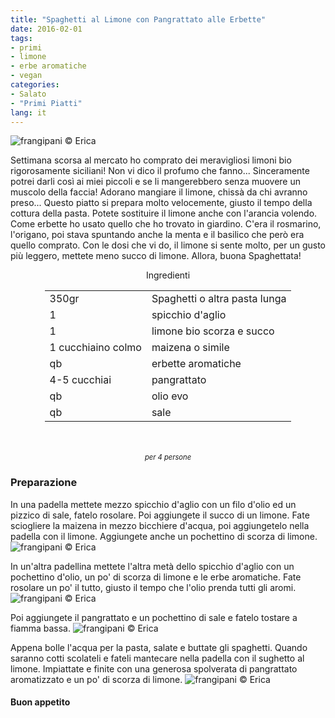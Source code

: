 ```yaml
---
title: "Spaghetti al Limone con Pangrattato alle Erbette"
date: 2016-02-01
tags:
- primi
- limone
- erbe aromatiche
- vegan
categories:
- Salato
- "Primi Piatti"
lang: it
---
```

![](header.jpg "frangipani © Erica")

Settimana scorsa al mercato ho comprato dei meravigliosi limoni bio rigorosamente siciliani! Non vi dico il profumo che fanno... Sinceramente potrei darli così ai miei piccoli e se li mangerebbero senza muovere un muscolo della faccia! Adorano mangiare il limone, chissà da chi avranno preso... Questo piatto si prepara molto velocemente, giusto il tempo della cottura della pasta. Potete sostituire il limone anche con l'arancia volendo. Come erbette ho usato quello che ho trovato in giardino. C'era il rosmarino, l'origano, poi stava spuntando anche la menta e il basilico che però era quello comprato. Con le dosi che vi do, il limone si sente molto, per un gusto più leggero, mettete meno succo di limone. Allora, buona Spaghettata!


<div id="wrapper" style="text-align: center">
  <div id="yourdiv" style="display: inline-block;">
    <div class="ingredients">
      <div class="ingredients-title">Ingredienti</div>
      <table>
        <tbody>
          </tr>
          <tr>
            <td>350gr</td>
            <td>Spaghetti o altra pasta lunga</td>
          </tr>
          <tr>
            <td>1</td>
            <td>spicchio d'aglio</td>
          </tr>
          <tr>
            <td>1</td>
            <td>limone bio scorza e succo</td>
          </tr>
          <tr>
            <td>1 cucchiaino colmo</td>
            <td>maizena o simile</td>
          </tr>
          <tr>
            <td>qb</td>
            <td>erbette aromatiche</td>
          </tr>
          <tr>
            <td>4-5 cucchiai</td>
            <td>pangrattato</td>
          </tr>
          <tr>
            <td>qb</td>
            <td>olio evo</td>
          </tr>
          <tr>
            <td>qb</td>
            <td>sale</td>  
          </tr>
        </tbody>
      </table>
      <br></br>
      <i class="pull-right" style="font-size: 80%;">per 4 persone</i>
    </div>
  </div>
</div>


<h3>
  <font color="grey">
    <i class="fa fa-cogs"></i>
  </font> Preparazione
</h3>

In una padella mettete mezzo spicchio d'aglio con un filo d'olio ed un pizzico di sale, fatelo rosolare. Poi aggiungete il succo di un limone. Fate sciogliere la maizena in mezzo bicchiere d'acqua, poi aggiungetelo nella padella con il limone. Aggiungete anche un pochettino di scorza di limone.
![](sughetto.jpg "frangipani © Erica")

In un'altra padellina mettete l'altra metà dello spicchio d'aglio con un pochettino d'olio, un po' di scorza di limone e le erbe aromatiche. Fate rosolare un po' il tutto, giusto il tempo che l'olio prenda tutti gli aromi.
![](erbette.jpg "frangipani © Erica")

Poi aggiungete il pangrattato e un pochettino di sale e fatelo tostare a fiamma bassa.
![](pangrattato.jpg "frangipani © Erica")

Appena bolle l'acqua per la pasta, salate e buttate gli spaghetti. Quando saranno cotti scolateli e fateli mantecare nella padella con il sughetto al limone. Impiattate e finite con una generosa spolverata di pangrattato aromatizzato e un po' di scorza di limone.
![](risultato.jpg "frangipani © Erica")


<h4>Buon appetito
  <font color="red">
    <i class="fa fa-smile-o"></i>
  </font>
</h4>
